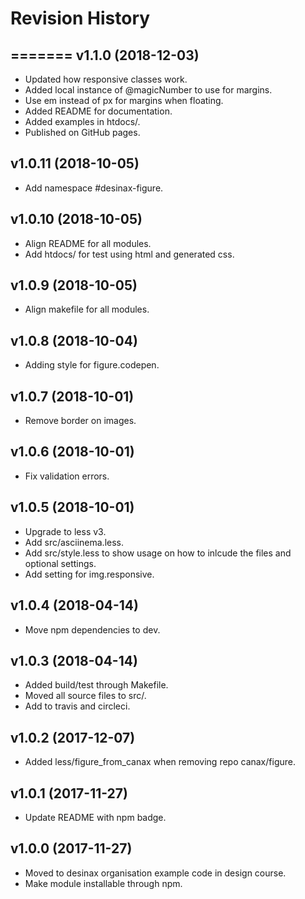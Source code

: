 Revision History
=======================



=======
v1.1.0 (2018-12-03)
------------------------

* Updated how responsive classes work.
* Added local instance of @magicNumber to use for margins.
* Use em instead of px for margins when floating.
* Added README for documentation.
* Added examples in htdocs/.
* Published on GitHub pages.




v1.0.11 (2018-10-05)
------------------------

* Add namespace #desinax-figure.



v1.0.10 (2018-10-05)
------------------------

* Align README for all modules.
* Add htdocs/ for test using html and generated css.



v1.0.9 (2018-10-05)
------------------------

* Align makefile for all modules.



v1.0.8 (2018-10-04)
------------------------

* Adding style for figure.codepen.



v1.0.7 (2018-10-01)
------------------------

* Remove border on images.



v1.0.6 (2018-10-01)
------------------------

* Fix validation errors.



v1.0.5 (2018-10-01)
------------------------

* Upgrade to less v3.
* Add src/asciinema.less.
* Add src/style.less to show usage on how to inlcude the files and optional settings.
* Add setting for img.responsive.



v1.0.4 (2018-04-14)
------------------------

* Move npm dependencies to dev.



v1.0.3 (2018-04-14)
------------------------

* Added build/test through Makefile.
* Moved all source files to src/.
* Add to travis and circleci.



v1.0.2 (2017-12-07)
------------------------

* Added less/figure_from_canax when removing repo canax/figure.



v1.0.1 (2017-11-27)
------------------------

* Update README with npm badge.



v1.0.0 (2017-11-27)
------------------------

* Moved to desinax organisation example code in design course.
* Make module installable through npm.
